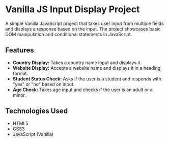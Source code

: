 # Vanilla JS Input Display Project

A simple Vanilla JavaScript project that takes user input from multiple fields and displays a response based on the input. The project showcases basic DOM manipulation and conditional statements in JavaScript.

## Features
- **Country Display:** Takes a country name input and displays it.
- **Website Display:** Accepts a website name and displays it in a heading format.
- **Student Status Check:** Asks if the user is a student and responds with "yes" or "no" based on input.
- **Age Check:** Takes age input and checks if the user is an adult or a minor.

## Technologies Used
- HTML5
- CSS3
- JavaScript (Vanilla)
